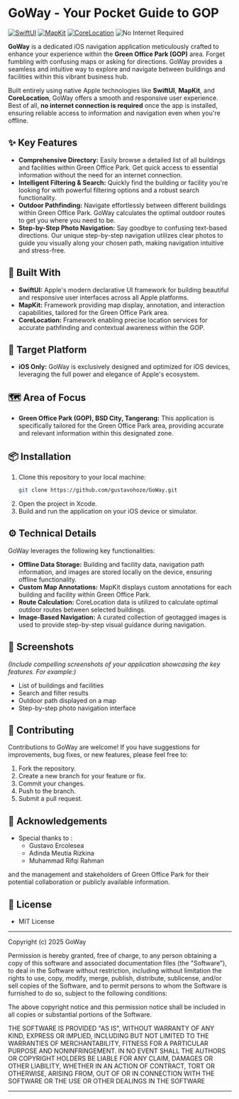 # GoWay - Your Pocket Guide to GOP

[![SwiftUI](https://img.shields.io/badge/SwiftUI-Native%20iOS%20Framework-orange.svg?style=flat-square)](https://developer.apple.com/xcode/swiftui/)
[![MapKit](https://img.shields.io/badge/MapKit-Apple%20Maps%20Integration-blue.svg?style=flat-square)](https://developer.apple.com/documentation/mapkit)
[![CoreLocation](https://img.shields.io/badge/CoreLocation-Precise%20Location%20Services-brightgreen.svg?style=flat-square)](https://developer.apple.com/documentation/corelocation)
![No Internet Required](https://img.shields.io/badge/Offline-Functionality-lightgrey.svg?style=flat-square)

**GoWay** is a dedicated iOS navigation application meticulously crafted to enhance your experience within the **Green Office Park (GOP)** area. Forget fumbling with confusing maps or asking for directions. GoWay provides a seamless and intuitive way to explore and navigate between buildings and facilities within this vibrant business hub.

Built entirely using native Apple technologies like **SwiftUI**, **MapKit**, and **CoreLocation**, GoWay offers a smooth and responsive user experience. Best of all, **no internet connection is required** once the app is installed, ensuring reliable access to information and navigation even when you're offline.

## ✨ Key Features

* **Comprehensive Directory:** Easily browse a detailed list of all buildings and facilities within Green Office Park. Get quick access to essential information without the need for an internet connection.
* **Intelligent Filtering & Search:** Quickly find the building or facility you're looking for with powerful filtering options and a robust search functionality.
* **Outdoor Pathfinding:** Navigate effortlessly between different buildings within Green Office Park. GoWay calculates the optimal outdoor routes to get you where you need to be.
* **Step-by-Step Photo Navigation:** Say goodbye to confusing text-based directions. Our unique step-by-step navigation utilizes clear photos to guide you visually along your chosen path, making navigation intuitive and stress-free.

## 🚀 Built With

* **SwiftUI:** Apple's modern declarative UI framework for building beautiful and responsive user interfaces across all Apple platforms.
* **MapKit:** Framework providing map display, annotation, and interaction capabilities, tailored for the Green Office Park area.
* **CoreLocation:** Framework enabling precise location services for accurate pathfinding and contextual awareness within the GOP.

## 📱 Target Platform

* **iOS Only:** GoWay is exclusively designed and optimized for iOS devices, leveraging the full power and elegance of Apple's ecosystem.

## 🗺️ Area of Focus

* **Green Office Park (GOP), BSD City, Tangerang:** This application is specifically tailored for the Green Office Park area, providing accurate and relevant information within this designated zone.

## 📦 Installation

1.  Clone this repository to your local machine:
    ```bash
    git clone https://github.com/gustavohoze/GoWay.git
    ```
2.  Open the project in Xcode.
3.  Build and run the application on your iOS device or simulator.

## ⚙️ Technical Details

GoWay leverages the following key functionalities:

* **Offline Data Storage:** Building and facility data, navigation path information, and images are stored locally on the device, ensuring offline functionality.
* **Custom Map Annotations:** MapKit displays custom annotations for each building and facility within Green Office Park.
* **Route Calculation:** CoreLocation data is utilized to calculate optimal outdoor routes between selected buildings.
* **Image-Based Navigation:** A curated collection of geotagged images is used to provide step-by-step visual guidance during navigation.

## 📸 Screenshots

*(Include compelling screenshots of your application showcasing the key features. For example:)*

* List of buildings and facilities
* Search and filter results
* Outdoor path displayed on a map
* Step-by-step photo navigation interface

## 🤝 Contributing

Contributions to GoWay are welcome! If you have suggestions for improvements, bug fixes, or new features, please feel free to:

1.  Fork the repository.
2.  Create a new branch for your feature or fix.
3.  Commit your changes.
4.  Push to the branch.
5.  Submit a pull request.

## 🙏 Acknowledgements

* Special thanks to :
  - Gustavo Ercolesea
  - Adinda Meutia Rizkina
  - Muhammad Rifqi Rahman

and the management and stakeholders of Green Office Park for their potential collaboration or publicly available information.

## 📜 License

* MIT License

------------------------------------------------------------------------------------

Copyright (c) 2025 GoWay

Permission is hereby granted, free of charge, to any person obtaining a copy
of this software and associated documentation files (the "Software"), to deal
in the Software without restriction, including without limitation the rights
to use, copy, modify, merge, publish, distribute, sublicense, and/or sell
copies of the Software, and to permit persons to whom the Software is
furnished to do so, subject to the following conditions:

 The above copyright notice and this permission notice shall be included in all
copies or substantial portions of the Software.

 THE SOFTWARE IS PROVIDED "AS IS", WITHOUT WARRANTY OF ANY KIND, EXPRESS OR
IMPLIED, INCLUDING BUT NOT LIMITED TO THE WARRANTIES OF MERCHANTABILITY,
FITNESS FOR A PARTICULAR PURPOSE AND NONINFRINGEMENT. IN NO EVENT SHALL THE
AUTHORS OR COPYRIGHT HOLDERS BE LIABLE FOR ANY CLAIM, DAMAGES OR OTHER
LIABILITY, WHETHER IN AN ACTION OF CONTRACT, TORT OR OTHERWISE, ARISING FROM,
OUT OF OR IN CONNECTION WITH THE SOFTWARE OR THE USE OR OTHER DEALINGS IN THE
SOFTWARE

------------------------------------------------------------------------------------
